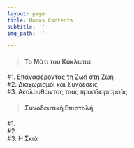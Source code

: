 ```yaml
---
layout: page
title: Hocus Contents
subtitle: ''
img_path: ''

---
```

> #### Το Μάτι του Κύκλωπα

\#1. Επαναφέροντας τη Ζωή στη Ζωή  
\#2. Διαχωρισμοί και Συνδέσεις  
\#3. Ακολουθώντας τους προσδιορισμούς

> #### Συνοδευτική Επιστολή

\#1.  
\#2.  
\#3. Η Σκιά